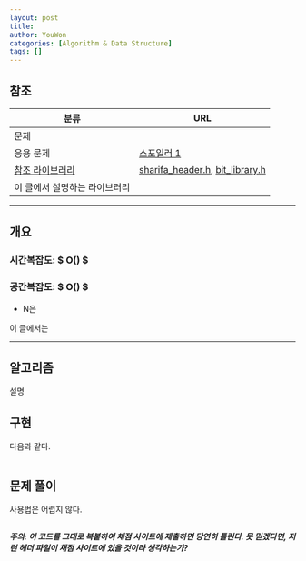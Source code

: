 ```yaml
---
layout: post
title: 
author: YouWon
categories: [Algorithm & Data Structure]
tags: []
---
```


## 참조

분류 | URL
-------- | --------
문제 | []()
응용 문제 | [스포일러 1]()
[참조 라이브러리](https://greeksharifa.github.io/algorithm%20&%20data%20structure/2018/07/07/algorithm-library/) | [sharifa_header.h](https://github.com/greeksharifa/ps_code/blob/master/library/sharifa_header.h), [bit_library.h](https://github.com/greeksharifa/ps_code/blob/master/library/bit_library.h)
이 글에서 설명하는 라이브러리 | []()


--- 

## 개요

### 시간복잡도: $ O() $
### 공간복잡도: $ O() $
- N은 

이 글에서는 

---

## 알고리즘

설명

## 구현

다음과 같다.

```cpp

```

## 문제 풀이

사용법은 어렵지 않다. 

```cpp

```

***주의: 이 코드를 그대로 복붙하여 채점 사이트에 제출하면 당연히 틀린다. 못 믿겠다면, 저런 헤더 파일이 채점 사이트에 있을 것이라 생각하는가?***

